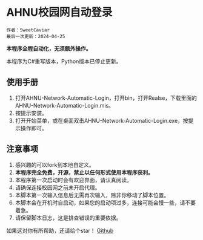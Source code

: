# AHNU校园网自动登录

```
作者：SweetCaviar
最后一次更新：2024-04-25
```

**本程序全程自动化，无须额外操作。**

本程序为C#重写版本，Python版本已停止更新。

## 使用手册

1. 打开AHNU-Network-Automatic-Login，打开bin，打开Realse，下载里面的AHNU-Network-Automatic-Login.mis。
2. 按提示安装。
3. 打开开始菜单，或在桌面双击AHNU-Network-Automatic-Login.exe，按提示操作即可。

## 注意事项

1. 感兴趣的可以fork到本地自定义。
2. **本程序完全免费，开源，禁止以任何形式使用本程序获利。**
3. 本程序第一次启动时会有欢迎界面，请认真阅读。
4. 请确保连接校园网之前未开启代理。
5. 本脚本第一次输入信息后无需再次输入，除非你移动了脚本位置。
6. 本脚本会在开机时自启动，如果您的启动项过多，连接可能会慢一些，请不要着急。
7. 请保留脚本日志，这是排查错误的重要依据。

如果这对你有所帮助，还请给个star！
[Github](https://github.com/SweetCaviar/AHNU-Campus-Network-Automatic-Login-Csharp)